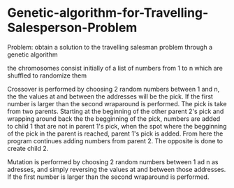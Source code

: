 # Genetic-algorithm-for-Travelling-Salesperson-Problem

Problem: obtain a solution to the travelling salesman problem through a genetic algorithm

the chromosomes consist initially of a list of numbers from 1 to n which are shuffled to randomize them

Crossover is performed by choosing 2 random numbers between 1 and n, the the values at and between the addresses will be the pick.
If the first number is larger than the second wraparound is performed. The pick is take from two parents. Starting at the 
beginning of the other parent 2's pick and wrapping around back the the begginning of the pick, numbers are added to child 1 that are 
not in parent 1's pick, when the spot where the begginning of the pick in the parent is reached, parent 1's pick is added. From here 
the program continues adding numbers from parent 2. The opposite is done to create child 2.

Mutation is performed by choosing 2 random numbers between 1 ad n as adresses, and simply reversing the values at and between
those addresses. If the first number is larger than the second wraparound is performed.


